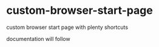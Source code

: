 # custom-browser-start-page
custom browser start page with plenty shortcuts

documentation will follow